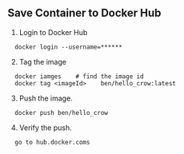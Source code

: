 ## Save Container to Docker Hub

1. Login to Docker Hub
```
  docker login --username=******
```

2. Tag the image
```
  docker iamges    # find the image id
  docker tag <imageId>    ben/hello_crow:latest
```
3. Push the image.
```
  docker push ben/hello_crow
```
4. Verify the push.
```
  go to hub.docker.coms
```
